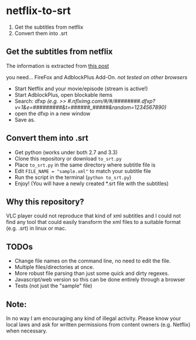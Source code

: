 # netflix-to-srt
1. Get the subtitles from netflix
2. Convert them into .srt

## Get the subtitles from netflix
The information is extracted from [this post](http://forum.opensubtitles.org/viewtopic.php?t=15141)

you need... FireFox and AdblockPlus Add-On. *not tested on other browsers*
- Start Netflix and your movie/episode (stream is active!)
- Start AdblockPlus, open blockable items
- Search: dfxp *(e.g. >> #.nflximg.com/#/#/########.dfxp?v=1&e=#########&t=######_#####&random=1234567890)*
- open the dfxp in a new window
- Save as.

## Convert them into .srt
- Get python (works under both 2.7 and 3.3)
- Clone this repository or download `to_srt.py`
- Place `to_srt.py` in the same directory where subtitle file is
- Edit `FILE_NAME = "sample.xml"` to match your subtitle file
- Run the script in the terminal (`python to_srt.py`)
- Enjoy! (You will have a newly created *.srt file with the subtitles)


## Why this repository?
VLC player could not reproduce that kind of xml subtitles and I could not find any tool that could easily transform the xml files to a suitable format (e.g. .srt) in linux or mac.

## TODOs
- Change file names on the command line, no need to edit the file.
- Multiple files/directories at once.
- More robust file parsing than just some quick and dirty regexes.
- Javascript/web version so this can be done entirely through a browser
- Tests (not just the "sample" file)

## Note:
In no way I am encouraging any kind of illegal activity. Please know your local laws and ask for written permissions from content owners (e.g. Netflix) when necessary.
